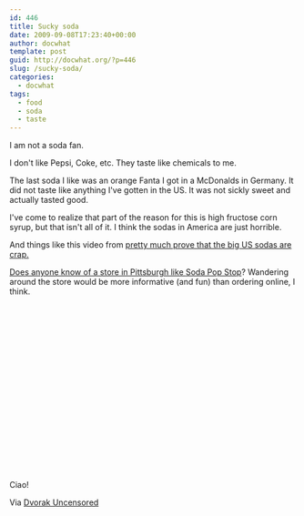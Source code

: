 ```yaml
---
id: 446
title: Sucky soda
date: 2009-09-08T17:23:40+00:00
author: docwhat
template: post
guid: http://docwhat.org/?p=446
slug: /sucky-soda/
categories:
  - docwhat
tags:
  - food
  - soda
  - taste
---
```

I am not a soda fan.

I don't like Pepsi, Coke, etc.  They taste like chemicals to me.

The last soda I like was an orange Fanta I got in a McDonalds in Germany.  It did not taste like anything I've gotten in the US.  It was not sickly sweet and actually tasted good.

I've come to realize that part of the reason for this is high fructose corn syrup, but that isn't all of it.  I think the sodas in America are just horrible.

And things like this video from <a href="http://chow.com/"> pretty much prove that the big US sodas are crap.

<!-- more -->Does anyone know of a store in Pittsburgh like </a><a href="http://www.sodapopstop.com/">Soda Pop Stop</a>?  Wandering around the store would be more informative (and fun) than ordering online, I think.

<object width="480" height="295"><param name="movie" value="http://www.youtube.com/v/gPbh6Ru7VVM&hl=en&fs=1&"></param><param name="allowFullScreen" value="true"></param><param name="allowscriptaccess" value="always"></param><embed src="http://www.youtube.com/v/gPbh6Ru7VVM&hl=en&fs=1&" type="application/x-shockwave-flash" allowscriptaccess="always" allowfullscreen="true" width="480" height="295"></embed></object>

Ciao!

Via <a href="http://www.dvorak.org/blog/2009/08/30/indictment-of-coke-pepsi-and-big-business-an-incredible-video/">Dvorak Uncensored</a>